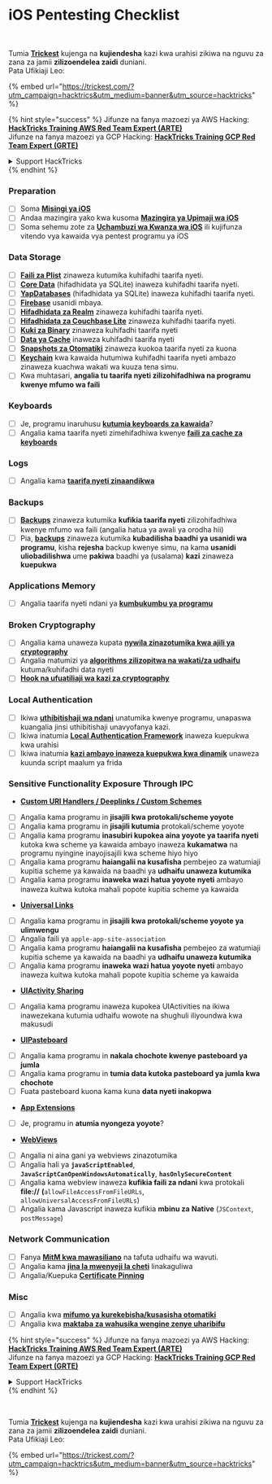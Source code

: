 # iOS Pentesting Checklist

<figure><img src="../.gitbook/assets/image (48).png" alt=""><figcaption></figcaption></figure>

\
Tumia [**Trickest**](https://trickest.com/?utm\_campaign=hacktrics\&utm\_medium=banner\&utm\_source=hacktricks) kujenga na **kujiendesha** kazi kwa urahisi zikiwa na nguvu za zana za jamii **zilizoendelea zaidi** duniani.\
Pata Ufikiaji Leo:

{% embed url="https://trickest.com/?utm_campaign=hacktrics&utm_medium=banner&utm_source=hacktricks" %}

{% hint style="success" %}
Jifunze na fanya mazoezi ya AWS Hacking:<img src="/.gitbook/assets/arte.png" alt="" data-size="line">[**HackTricks Training AWS Red Team Expert (ARTE)**](https://training.hacktricks.xyz/courses/arte)<img src="/.gitbook/assets/arte.png" alt="" data-size="line">\
Jifunze na fanya mazoezi ya GCP Hacking: <img src="/.gitbook/assets/grte.png" alt="" data-size="line">[**HackTricks Training GCP Red Team Expert (GRTE)**<img src="/.gitbook/assets/grte.png" alt="" data-size="line">](https://training.hacktricks.xyz/courses/grte)

<details>

<summary>Support HackTricks</summary>

* Angalia [**mpango wa usajili**](https://github.com/sponsors/carlospolop)!
* **Jiunge na** 💬 [**kikundi cha Discord**](https://discord.gg/hRep4RUj7f) au [**kikundi cha telegram**](https://t.me/peass) au **fuata** sisi kwenye **Twitter** 🐦 [**@hacktricks\_live**](https://twitter.com/hacktricks\_live)**.**
* **Shiriki hila za udukuzi kwa kuwasilisha PRs kwa** [**HackTricks**](https://github.com/carlospolop/hacktricks) na [**HackTricks Cloud**](https://github.com/carlospolop/hacktricks-cloud) repos za github.

</details>
{% endhint %}

### Preparation

* [ ] Soma [**Misingi ya iOS**](ios-pentesting/ios-basics.md)
* [ ] Andaa mazingira yako kwa kusoma [**Mazingira ya Upimaji wa iOS**](ios-pentesting/ios-testing-environment.md)
* [ ] Soma sehemu zote za [**Uchambuzi wa Kwanza wa iOS**](ios-pentesting/#initial-analysis) ili kujifunza vitendo vya kawaida vya pentest programu ya iOS

### Data Storage

* [ ] [**Faili za Plist**](ios-pentesting/#plist) zinaweza kutumika kuhifadhi taarifa nyeti.
* [ ] [**Core Data**](ios-pentesting/#core-data) (hifadhidata ya SQLite) inaweza kuhifadhi taarifa nyeti.
* [ ] [**YapDatabases**](ios-pentesting/#yapdatabase) (hifadhidata ya SQLite) inaweza kuhifadhi taarifa nyeti.
* [ ] [**Firebase**](ios-pentesting/#firebase-real-time-databases) usanidi mbaya.
* [ ] [**Hifadhidata za Realm**](ios-pentesting/#realm-databases) zinaweza kuhifadhi taarifa nyeti.
* [ ] [**Hifadhidata za Couchbase Lite**](ios-pentesting/#couchbase-lite-databases) zinaweza kuhifadhi taarifa nyeti.
* [ ] [**Kuki za Binary**](ios-pentesting/#cookies) zinaweza kuhifadhi taarifa nyeti
* [ ] [**Data ya Cache**](ios-pentesting/#cache) inaweza kuhifadhi taarifa nyeti
* [ ] [**Snapshots za Otomatiki**](ios-pentesting/#snapshots) zinaweza kuokoa taarifa nyeti za kuona
* [ ] [**Keychain**](ios-pentesting/#keychain) kwa kawaida hutumiwa kuhifadhi taarifa nyeti ambazo zinaweza kuachwa wakati wa kuuza tena simu.
* [ ] Kwa muhtasari, **angalia tu taarifa nyeti zilizohifadhiwa na programu kwenye mfumo wa faili**

### Keyboards

* [ ] Je, programu inaruhusu [**kutumia keyboards za kawaida**](ios-pentesting/#custom-keyboards-keyboard-cache)?
* [ ] Angalia kama taarifa nyeti zimehifadhiwa kwenye [**faili za cache za keyboards**](ios-pentesting/#custom-keyboards-keyboard-cache)

### **Logs**

* [ ] Angalia kama [**taarifa nyeti zinaandikwa**](ios-pentesting/#logs)

### Backups

* [ ] [**Backups**](ios-pentesting/#backups) zinaweza kutumika **kufikia taarifa nyeti** zilizohifadhiwa kwenye mfumo wa faili (angalia hatua ya awali ya orodha hii)
* [ ] Pia, [**backups**](ios-pentesting/#backups) zinaweza kutumika **kubadilisha baadhi ya usanidi wa programu**, kisha **rejesha** backup kwenye simu, na kama **usanidi uliobadilishwa** ume **pakiwa** baadhi ya (usalama) **kazi** zinaweza **kuepukwa**

### **Applications Memory**

* [ ] Angalia taarifa nyeti ndani ya [**kumbukumbu ya programu**](ios-pentesting/#testing-memory-for-sensitive-data)

### **Broken Cryptography**

* [ ] Angalia kama unaweza kupata [**nywila zinazotumika kwa ajili ya cryptography**](ios-pentesting/#broken-cryptography)
* [ ] Angalia matumizi ya [**algorithms zilizopitwa na wakati/za udhaifu**](ios-pentesting/#broken-cryptography) kutuma/kuhifadhi data nyeti
* [ ] [**Hook na ufuatiliaji wa kazi za cryptography**](ios-pentesting/#broken-cryptography)

### **Local Authentication**

* [ ] Ikiwa [**uthibitishaji wa ndani**](ios-pentesting/#local-authentication) unatumika kwenye programu, unapaswa kuangalia jinsi uthibitishaji unavyofanya kazi.
* [ ] Ikiwa inatumia [**Local Authentication Framework**](ios-pentesting/#local-authentication-framework) inaweza kuepukwa kwa urahisi
* [ ] Ikiwa inatumia [**kazi ambayo inaweza kuepukwa kwa dinamik**](ios-pentesting/#local-authentication-using-keychain) unaweza kuunda script maalum ya frida

### Sensitive Functionality Exposure Through IPC

* [**Custom URI Handlers / Deeplinks / Custom Schemes**](ios-pentesting/#custom-uri-handlers-deeplinks-custom-schemes)
* [ ] Angalia kama programu in **jisajili kwa protokali/scheme yoyote**
* [ ] Angalia kama programu in **jisajili kutumia** protokali/scheme yoyote
* [ ] Angalia kama programu **inasubiri kupokea aina yoyote ya taarifa nyeti** kutoka kwa scheme ya kawaida ambayo inaweza **kukamatwa** na programu nyingine inayojisajili kwa scheme hiyo hiyo
* [ ] Angalia kama programu **haiangalii na kusafisha** pembejeo za watumiaji kupitia scheme ya kawaida na baadhi ya **udhaifu unaweza kutumika**
* [ ] Angalia kama programu **inaweka wazi hatua yoyote nyeti** ambayo inaweza kuitwa kutoka mahali popote kupitia scheme ya kawaida
* [**Universal Links**](ios-pentesting/#universal-links)
* [ ] Angalia kama programu in **jisajili kwa protokali/scheme yoyote ya ulimwengu**
* [ ] Angalia faili ya `apple-app-site-association`
* [ ] Angalia kama programu **haiangalii na kusafisha** pembejeo za watumiaji kupitia scheme ya kawaida na baadhi ya **udhaifu unaweza kutumika**
* [ ] Angalia kama programu **inaweka wazi hatua yoyote nyeti** ambayo inaweza kuitwa kutoka mahali popote kupitia scheme ya kawaida
* [**UIActivity Sharing**](ios-pentesting/ios-uiactivity-sharing.md)
* [ ] Angalia kama programu inaweza kupokea UIActivities na ikiwa inawezekana kutumia udhaifu wowote na shughuli iliyoundwa kwa makusudi
* [**UIPasteboard**](ios-pentesting/ios-uipasteboard.md)
* [ ] Angalia kama programu in **nakala chochote kwenye pasteboard ya jumla**
* [ ] Angalia kama programu in **tumia data kutoka pasteboard ya jumla kwa chochote**
* [ ] Fuata pasteboard kuona kama kuna **data nyeti inakopwa**
* [**App Extensions**](ios-pentesting/ios-app-extensions.md)
* [ ] Je, programu in **atumia nyongeza yoyote**?
* [**WebViews**](ios-pentesting/ios-webviews.md)
* [ ] Angalia ni aina gani ya webviews zinazotumika
* [ ] Angalia hali ya **`javaScriptEnabled`**, **`JavaScriptCanOpenWindowsAutomatically`**, **`hasOnlySecureContent`**
* [ ] Angalia kama webview inaweza **kufikia faili za ndani** kwa protokali **file://** **(**`allowFileAccessFromFileURLs`, `allowUniversalAccessFromFileURLs`)
* [ ] Angalia kama Javascript inaweza kufikia **mbinu za** **Native** (`JSContext`, `postMessage`)

### Network Communication

* [ ] Fanya [**MitM kwa mawasiliano**](ios-pentesting/#network-communication) na tafuta udhaifu wa wavuti.
* [ ] Angalia kama [**jina la mwenyeji la cheti**](ios-pentesting/#hostname-check) linakaguliwa
* [ ] Angalia/Kuepuka [**Certificate Pinning**](ios-pentesting/#certificate-pinning)

### **Misc**

* [ ] Angalia kwa [**mifumo ya kurekebisha/kusasisha otomatiki**](ios-pentesting/#hot-patching-enforced-updateing)
* [ ] Angalia kwa [**maktaba za wahusika wengine zenye uharibifu**](ios-pentesting/#third-parties)

{% hint style="success" %}
Jifunze na fanya mazoezi ya AWS Hacking:<img src="/.gitbook/assets/arte.png" alt="" data-size="line">[**HackTricks Training AWS Red Team Expert (ARTE)**](https://training.hacktricks.xyz/courses/arte)<img src="/.gitbook/assets/arte.png" alt="" data-size="line">\
Jifunze na fanya mazoezi ya GCP Hacking: <img src="/.gitbook/assets/grte.png" alt="" data-size="line">[**HackTricks Training GCP Red Team Expert (GRTE)**<img src="/.gitbook/assets/grte.png" alt="" data-size="line">](https://training.hacktricks.xyz/courses/grte)

<details>

<summary>Support HackTricks</summary>

* Angalia [**mpango wa usajili**](https://github.com/sponsors/carlospolop)!
* **Jiunge na** 💬 [**kikundi cha Discord**](https://discord.gg/hRep4RUj7f) au [**kikundi cha telegram**](https://t.me/peass) au **fuata** sisi kwenye **Twitter** 🐦 [**@hacktricks\_live**](https://twitter.com/hacktricks\_live)**.**
* **Shiriki hila za udukuzi kwa kuwasilisha PRs kwa** [**HackTricks**](https://github.com/carlospolop/hacktricks) na [**HackTricks Cloud**](https://github.com/carlospolop/hacktricks-cloud) repos za github.

</details>
{% endhint %}

<figure><img src="../.gitbook/assets/image (48).png" alt=""><figcaption></figcaption></figure>

\
Tumia [**Trickest**](https://trickest.com/?utm\_campaign=hacktrics\&utm\_medium=banner\&utm\_source=hacktricks) kujenga na **kujiendesha** kazi kwa urahisi zikiwa na nguvu za zana za jamii **zilizoendelea zaidi** duniani.\
Pata Ufikiaji Leo:

{% embed url="https://trickest.com/?utm_campaign=hacktrics&utm_medium=banner&utm_source=hacktricks" %}
